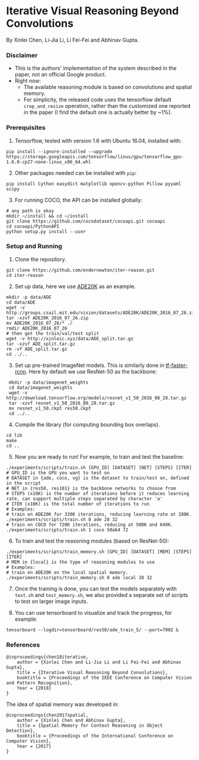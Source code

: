 # Iterative Visual Reasoning Beyond Convolutions
By Xinlei Chen, Li-Jia Li, Li Fei-Fei and Abhinav Gupta. 

### Disclaimer
  - This is the authors' implementation of the system described in the paper, not an official Google product.
  - Right now:
    - The available reasoning module is based on convolutions and spatial memory.
    - For simplicity, the released code uses the tensorflow default `crop_and_resize` operation, rather than the customized one reported in the paper (I find the default one is actually better by ~1%).

### Prerequisites

1. Tensorflow, tested with version 1.6 with Ubuntu 16.04, installed with:
  ```Shell
  pip install --ignore-installed --upgrade https://storage.googleapis.com/tensorflow/linux/gpu/tensorflow_gpu-1.6.0-cp27-none-linux_x86_64.whl
  ```

2. Other packages needed can be installed with `pip`:
  ```Shell
  pip install Cython easydict matplotlib opencv-python Pillow pyyaml scipy
  ```

3. For running COCO, the API can be installed globally:
  ```Shell
  # any path is okay
  mkdir ~/install && cd ~/install
  git clone https://github.com/cocodataset/cocoapi.git cocoapi
  cd cocoapi/PythonAPI
  python setup.py install --user
  ```

### Setup and Running

1. Clone the repository.
  ```Shell
  git clone https://github.com/endernewton/iter-reason.git
  cd iter-reason
  ```

2. Set up data, here we use [ADE20K](http://groups.csail.mit.edu/vision/datasets/ADE20K/) as an example.
  ```Shell
  mkdir -p data/ADE
  cd data/ADE
  wget -v http://groups.csail.mit.edu/vision/datasets/ADE20K/ADE20K_2016_07_26.zip
  tar -xzvf ADE20K_2016_07_26.zip
  mv ADE20K_2016_07_26/* ./
  rmdir ADE20K_2016_07_26
  # then get the train/val/test split
  wget -v http://xinleic.xyz/data/ADE_split.tar.gz
  tar -xzvf ADE_split.tar.gz
  rm -vf ADE_split.tar.gz
  cd ../..
  ```

3. Set up pre-trained ImageNet models. This is similarly done in [tf-faster-rcnn](https://github.com/endernewton/tf-faster-rcnn). Here by default we use ResNet-50 as the backbone:
  ```Shell
   mkdir -p data/imagenet_weights
   cd data/imagenet_weights
   wget -v http://download.tensorflow.org/models/resnet_v1_50_2016_08_28.tar.gz
   tar -xzvf resnet_v1_50_2016_08_28.tar.gz
   mv resnet_v1_50.ckpt res50.ckpt
   cd ../..
   ```

4. Compile the library (for computing bounding box overlaps).
  ```Shell
  cd lib
  make
  cd ..
  ```

5. Now you are ready to run! For example, to train and test the baseline:
  ```Shell
  ./experiments/scripts/train.sh [GPU_ID] [DATASET] [NET] [STEPS] [ITER] 
  # GPU_ID is the GPU you want to test on
  # DATASET in {ade, coco, vg} is the dataset to train/test on, defined in the script
  # NET in {res50, res101} is the backbone networks to choose from
  # STEPS (x10K) is the number of iterations before it reduces learning rate, can support multiple steps separated by character 'a'
  # ITER (x10K) is the total number of iterations to run
  # Examples:
  # train on ADE20K for 320K iterations, reducing learning rate at 280K.
  ./experiments/scripts/train.sh 0 ade 28 32
  # train on COCO for 720K iterations, reducing at 500K and 640K.
  ./experiments/scripts/train.sh 1 coco 50a64 72
  ```

6. To train and test the reasoning modules (based on ResNet-50):
  ```Shell
  ./experiments/scripts/train_memory.sh [GPU_ID] [DATASET] [MEM] [STEPS] [ITER] 
  # MEM in {local} is the type of reasoning modules to use 
  # Examples:
  # train on ADE20K on the local spatial memory.
  ./experiments/scripts/train_memory.sh 0 ade local 28 32
  ```

7. Once the training is done, you can test the models separately with `test.sh` and `test_memory.sh`, we also provided a separate set of scripts to test on larger image inputs.

8. You can use tensorboard to visualize and track the progress, for example:
  ```Shell
  tensorboard --logdir=tensorboard/res50/ade_train_5/ --port=7002 &
  ```

### References

```
@inproceedings{chen18iterative,
    author = {Xinlei Chen and Li-Jia Li and Li Fei-Fei and Abhinav Gupta},
    title = {Iterative Visual Reasoning Beyond Convolutions},
    booktitle = {Proceedings of the IEEE Conference on Computer Vision and Pattern Recognition},
    Year = {2018}
}
```

The idea of spatial memory was developed in:
```
@inproceedings{chen2017spatial,
    author = {Xinlei Chen and Abhinav Gupta},
    title = {Spatial Memory for Context Reasoning in Object Detection},
    booktitle = {Proceedings of the International Conference on Computer Vision},
    Year = {2017}
}
```